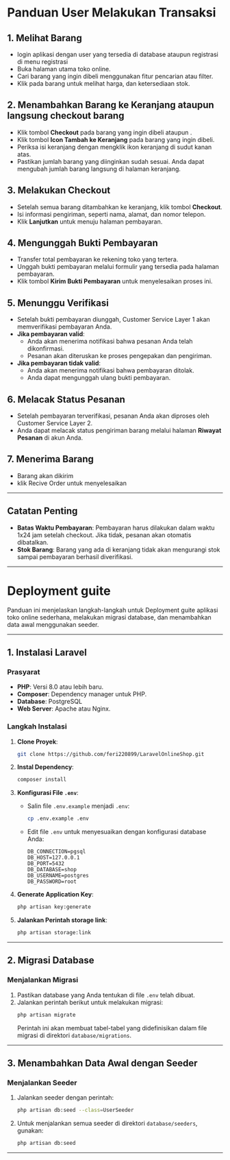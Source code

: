 # Panduan User Melakukan Transaksi

## 1. Melihat Barang
- login aplikasi dengan user yang tersedia di database ataupun registrasi di menu registrasi
- Buka halaman utama toko online.
- Cari barang yang ingin dibeli menggunakan fitur pencarian atau filter.
- Klik pada barang untuk melihat  harga, dan ketersediaan stok.

## 2. Menambahkan Barang ke Keranjang ataupun langsung checkout barang
- Klik tombol **Checkout** pada barang yang ingin dibeli ataupun .
- Klik tombol **Icon Tambah ke Keranjang** pada barang yang ingin dibeli.
- Periksa isi keranjang dengan mengklik ikon keranjang di sudut kanan atas.
- Pastikan jumlah barang yang diinginkan sudah sesuai. Anda dapat mengubah jumlah barang langsung di halaman keranjang.

## 3. Melakukan Checkout
- Setelah semua barang ditambahkan ke keranjang, klik tombol **Checkout**.
- Isi informasi pengiriman, seperti nama, alamat, dan nomor telepon.
- Klik **Lanjutkan** untuk menuju halaman pembayaran.

## 4. Mengunggah Bukti Pembayaran
- Transfer total pembayaran ke rekening toko yang tertera.
- Unggah bukti pembayaran melalui formulir yang tersedia pada halaman pembayaran.
- Klik tombol **Kirim Bukti Pembayaran** untuk menyelesaikan proses ini.

## 5. Menunggu Verifikasi
- Setelah bukti pembayaran diunggah, Customer Service Layer 1 akan memverifikasi pembayaran Anda.
- **Jika pembayaran valid**:
  - Anda akan menerima notifikasi bahwa pesanan Anda telah dikonfirmasi.
  - Pesanan akan diteruskan ke proses pengepakan dan pengiriman.
- **Jika pembayaran tidak valid**:
  - Anda akan menerima notifikasi bahwa pembayaran ditolak.
  - Anda dapat mengunggah ulang bukti pembayaran.

## 6. Melacak Status Pesanan
- Setelah pembayaran terverifikasi, pesanan Anda akan diproses oleh Customer Service Layer 2.
- Anda dapat melacak status pengiriman barang melalui halaman **Riwayat Pesanan** di akun Anda.

## 7. Menerima Barang
- Barang akan dikirim 
- klik Recive Order untuk menyelesaikan

---

## Catatan Penting
- **Batas Waktu Pembayaran**: Pembayaran harus dilakukan dalam waktu 1x24 jam setelah checkout. Jika tidak, pesanan akan otomatis dibatalkan.
- **Stok Barang**: Barang yang ada di keranjang tidak akan mengurangi stok sampai pembayaran berhasil diverifikasi.

---

# Deployment guite 
Panduan ini menjelaskan langkah-langkah untuk Deployment guite aplikasi toko online sederhana, melakukan migrasi database, dan menambahkan data awal menggunakan seeder.

---

## 1. Instalasi Laravel
### Prasyarat
- **PHP**: Versi 8.0 atau lebih baru.
- **Composer**: Dependency manager untuk PHP.
- **Database**: PostgreSQL
- **Web Server**: Apache atau Nginx.

### Langkah Instalasi
1. **Clone Proyek**:
   ```bash
   git clone https://github.com/feri220899/LaravelOnlineShop.git
   ```
2. **Instal Dependency**:
   ```bash
   composer install
   ```
3. **Konfigurasi File `.env`**:
   - Salin file `.env.example` menjadi `.env`:
     ```bash
     cp .env.example .env
     ```
   - Edit file `.env` untuk menyesuaikan dengan konfigurasi database Anda:
     ```env
     DB_CONNECTION=pgsql
     DB_HOST=127.0.0.1
     DB_PORT=5432
     DB_DATABASE=shop
     DB_USERNAME=postgres
     DB_PASSWORD=root
     ```
4. **Generate Application Key**:
   ```bash
   php artisan key:generate
   ```

5. **Jalankan Perintah storage link**:
   ```bash
   php artisan storage:link
---

## 2. Migrasi Database
### Menjalankan Migrasi
1. Pastikan database yang Anda tentukan di file `.env` telah dibuat.
2. Jalankan perintah berikut untuk melakukan migrasi:
   ```bash
   php artisan migrate
   ```
   Perintah ini akan membuat tabel-tabel yang didefinisikan dalam file migrasi di direktori `database/migrations`.

---

## 3. Menambahkan Data Awal dengan Seeder

### Menjalankan Seeder
1. Jalankan seeder dengan perintah:
   ```bash
   php artisan db:seed --class=UserSeeder
   ```
2. Untuk menjalankan semua seeder di direktori `database/seeders`, gunakan:
   ```bash
   php artisan db:seed
   ```

---


